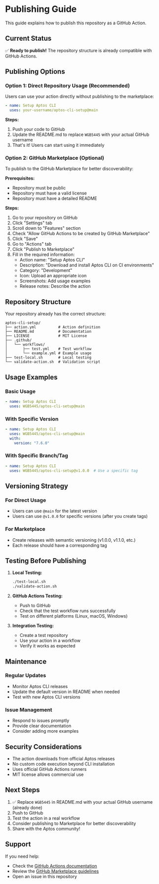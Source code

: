# Publishing Guide

This guide explains how to publish this repository as a GitHub Action.

## Current Status

✅ **Ready to publish!** The repository structure is already compatible with GitHub Actions.

## Publishing Options

### Option 1: Direct Repository Usage (Recommended)

Users can use your action directly without publishing to the marketplace:

```yaml
- name: Setup Aptos CLI
  uses: your-username/aptos-cli-setup@main
```

**Steps:**
1. Push your code to GitHub
2. Update the README.md to replace `WGB5445` with your actual GitHub username
3. That's it! Users can start using it immediately

### Option 2: GitHub Marketplace (Optional)

To publish to the GitHub Marketplace for better discoverability:

**Prerequisites:**
- Repository must be public
- Repository must have a valid license
- Repository must have a detailed README

**Steps:**
1. Go to your repository on GitHub
2. Click "Settings" tab
3. Scroll down to "Features" section
4. Check "Allow GitHub Actions to be created by GitHub Marketplace"
5. Click "Save"
6. Go to "Actions" tab
7. Click "Publish to Marketplace"
8. Fill in the required information:
   - Action name: "Setup Aptos CLI"
   - Description: "Download and install Aptos CLI on CI environments"
   - Category: "Development"
   - Icon: Upload an appropriate icon
   - Screenshots: Add usage examples
   - Release notes: Describe the action

## Repository Structure

Your repository already has the correct structure:

```
aptos-cli-setup/
├── action.yml          # Action definition
├── README.md           # Documentation
├── LICENSE             # MIT License
├── .github/
│   └── workflows/
│       ├── test.yml    # Test workflow
│       └── example.yml # Example usage
├── test-local.sh       # Local testing
└── validate-action.sh  # Validation script
```

## Usage Examples

### Basic Usage
```yaml
- name: Setup Aptos CLI
  uses: WGB5445/aptos-cli-setup@main
```

### With Specific Version
```yaml
- name: Setup Aptos CLI
  uses: WGB5445/aptos-cli-setup@main
  with:
    version: "7.6.0"
```

### With Specific Branch/Tag
```yaml
- name: Setup Aptos CLI
  uses: WGB5445/aptos-cli-setup@v1.0.0  # Use a specific tag
```

## Versioning Strategy

### For Direct Usage
- Users can use `@main` for the latest version
- Users can use `@v1.0.0` for specific versions (after you create tags)

### For Marketplace
- Create releases with semantic versioning (v1.0.0, v1.1.0, etc.)
- Each release should have a corresponding tag

## Testing Before Publishing

1. **Local Testing:**
   ```bash
   ./test-local.sh
   ./validate-action.sh
   ```

2. **GitHub Actions Testing:**
   - Push to GitHub
   - Check that the test workflow runs successfully
   - Test on different platforms (Linux, macOS, Windows)

3. **Integration Testing:**
   - Create a test repository
   - Use your action in a workflow
   - Verify it works as expected

## Maintenance

### Regular Updates
- Monitor Aptos CLI releases
- Update the default version in README when needed
- Test with new Aptos CLI versions

### Issue Management
- Respond to issues promptly
- Provide clear documentation
- Consider adding more examples

## Security Considerations

- The action downloads from official Aptos releases
- No custom code execution beyond CLI installation
- Uses official GitHub Actions runners
- MIT license allows commercial use

## Next Steps

1. ✅ Replace `WGB5445` in README.md with your actual GitHub username (already done)
2. Push to GitHub
3. Test the action in a real workflow
4. Consider publishing to Marketplace for better discoverability
5. Share with the Aptos community!

## Support

If you need help:
- Check the [GitHub Actions documentation](https://docs.github.com/en/actions)
- Review the [GitHub Marketplace guidelines](https://docs.github.com/en/actions/creating-actions/publishing-actions-in-github-marketplace)
- Open an issue in this repository 